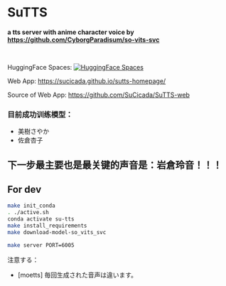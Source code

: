 # SuTTS

**a tts server with anime character voice by https://github.com/CyborgParadisum/so-vits-svc**

<br>

HuggingFace Spaces: [![HuggingFace  Spaces](https://img.shields.io/badge/%F0%9F%A4%97%20Hugging%20Face-Spaces-blue)](https://huggingface.co/spaces/SuCicada/SuTTS)

Web App: https://sucicada.github.io/sutts-homepage/

Source of Web App: https://github.com/SuCicada/SuTTS-web

### 目前成功训练模型：
- 美樹さやか
- 佐倉杏子

## 下一步最主要也是最关键的声音是：岩倉玲音！！！


## For dev
```bash
make init_conda
. ./active.sh
conda activate su-tts
make install_requirements
make download-model-so_vits_svc

```

```bash
make server PORT=6005
```
注意する： 
- [moetts] 毎回生成された音声は違います。


